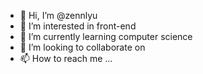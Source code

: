 - 👋 Hi, I’m @zennlyu
- 👀 I’m interested in front-end 
- 🌱 I’m currently learning computer science
- 💞️ I’m looking to collaborate on 
- 📫 How to reach me ...

<!---
zennlyu/zennlyu is a ✨ special ✨ repository because its `README.md` (this file) appears on your GitHub profile.
You can click the Preview link to take a look at your changes.
--->
